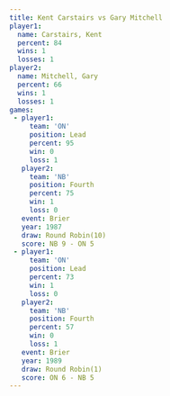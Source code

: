 ```yaml
---
title: Kent Carstairs vs Gary Mitchell
player1:               
  name: Carstairs, Kent
  percent: 84          
  wins: 1              
  losses: 1            
player2:               
  name: Mitchell, Gary 
  percent: 66          
  wins: 1              
  losses: 1            
games:
 - player1:        
     team: 'ON'    
     position: Lead
     percent: 95   
     win: 0        
     loss: 1       
   player2:          
     team: 'NB'      
     position: Fourth
     percent: 75     
     win: 1          
     loss: 0         
   event: Brier         
   year: 1987           
   draw: Round Robin(10)
   score: NB 9 - ON 5   
 - player1:        
     team: 'ON'    
     position: Lead
     percent: 73   
     win: 1        
     loss: 0       
   player2:          
     team: 'NB'      
     position: Fourth
     percent: 57     
     win: 0          
     loss: 1         
   event: Brier        
   year: 1989          
   draw: Round Robin(1)
   score: ON 6 - NB 5  
---
```


